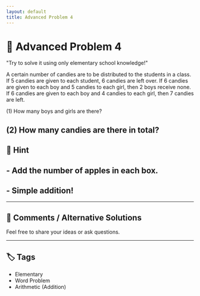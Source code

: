 ```yaml
---
layout: default
title: Advanced Problem 4
---
```


# 🧮 Advanced Problem 4

"Try to solve it using only elementary school knowledge!"

A certain number of candies are to be distributed to the students in a class.
If 5 candies are given to each student, 6 candies are left over.
If 6 candies are given to each boy and 5 candies to each girl, then 2 boys receive none.
If 6 candies are given to each boy and 4 candies to each girl, then 7 candies are left.

(1) How many boys and girls are there?

(2) How many candies are there in total?
---

## 📝 Hint

## - Add the number of apples in each box.
## - Simple addition!

---

## 💬 Comments / Alternative Solutions

Feel free to share your ideas or ask questions.

---

## 🏷 Tags

- Elementary 
- Word Problem  
- Arithmetic (Addition)
